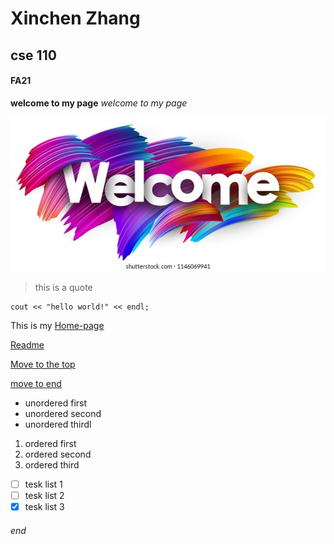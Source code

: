 # Xinchen Zhang
## cse 110
#### FA21
**welcome to my page** 
*welcome to my page*

![welcome](https://github.com/XinchenZhang/CSE110/blob/VSCode-UI/welcome-poster-spectrum-brush-strokes-260nw-1146069941.jpg)
>this is a quote
```
cout << "hello world!" << endl;

```

This is my [Home-page](https://github.com/xinchenzhang/CSE110)

[Readme](README.md)

[Move to the top](https://github.com/XinchenZhang/CSE110/new/VSCode-UI#xinchen-zhang)

[move to end](https://github.com/XinchenZhang/CSE110/new/VSCode-UI#end)

- unordered first 
- unordered second 
- unordered thirdl 

1. ordered first
2. ordered second
3. ordered third 

- [ ] tesk list 1
- [ ] tesk list 2
- [x] tesk list 3

###### end
